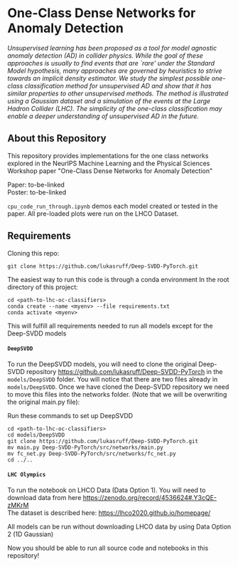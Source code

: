 # One-Class Dense Networks for Anomaly Detection

_Unsupervised learning has been proposed as a tool for model agnostic anomaly detection (AD) in collider physics.  While the goal of these approaches is usually to find events that are `rare' under the Standard Model hypothesis, many approaches are governed by heuristics to strive towards an implicit density estimator.  We study the simplest possible one-class classification method for unsupervised AD and show that it has similar properties to other unsupervised methods.  The method is illustrated using a Gaussian dataset and a simulation of the events at the Large Hadron Collider (LHC).  The simplicity of the one-class classification may enable a deeper understanding of unsupervised AD in the future._

## About this Repository
This repository provides implementations for the one class networks explored in the NeurIPS Machine Learning and the Physical Sciences Workshop paper "One-Class Dense Networks for Anomaly Detection"

Paper: to-be-linked\
Poster: to-be-linked

`cpu_code_run_through.ipynb` demos each model created or tested in the paper. All pre-loaded plots were run on the LHCO Dataset.

## Requirements

Cloning this repo:
```
git clone https://github.com/lukasruff/Deep-SVDD-PyTorch.git
```

The easiest way to run this code is through a conda environment
In the root directory of this project:
```
cd <path-to-lhc-oc-classifiers> 
conda create --name <myenv> --file requirements.txt
conda activate <myenv>
```

This will fulfill all requirements needed to run all models except for the Deep-SVDD models

#### `DeepSVDD`

To run the DeepSVDD models, you will need to clone the original Deep-SVDD repository <https://github.com/lukasruff/Deep-SVDD-PyTorch> in the `models/DeepSVDD` folder. You will notice that there are two files already in `models/DeepSVDD`. Once we have cloned the Deep-SVDD repository we need to move this files into the networks folder. (Note that we will be overwriting the original main.py file):

Run these commands to set up DeepSVDD
```
cd <path-to-lhc-oc-classifiers> 
cd models/DeepSVDD
git clone https://github.com/lukasruff/Deep-SVDD-PyTorch.git
mv main.py Deep-SVDD-PyTorch/src/networks/main.py
mv fc_net.py Deep-SVDD-PyTorch/src/networks/fc_net.py
cd ../..
```

#### `LHC Olympics`
To run the notebook on LHCO Data (Data Option 1). You will need to download data from here <https://zenodo.org/record/4536624#.Y3cQE-zMKrM>\
The dataset is described here: <https://lhco2020.github.io/homepage/>

All models can be run without downloading LHCO data by using Data Option 2 (1D Gaussian)

Now you should be able to run all source code and notebooks in this repository!
